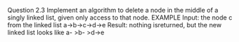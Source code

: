 Question 2.3
Implement an algorithm to delete a node in the middle of a singly linked list, given only access to that node.
EXAMPLE
Input: the node c from the linked list a->b->c->d->e
Result: nothing isreturned, but the new linked list looks like a- >b- >d->e